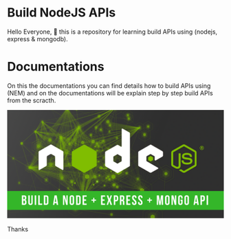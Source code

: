 # Build NodeJS APIs
Hello Everyone, :bamboo: this is a repository for learning build APIs using (nodejs, express &amp; mongodb). 

# Documentations
On this the documentations you can find details how to build APIs using (NEM) and on the documentations will be explain step by step build APIs from the scracth. 

![NEM](./docs/images/images_nem.png)

Thanks